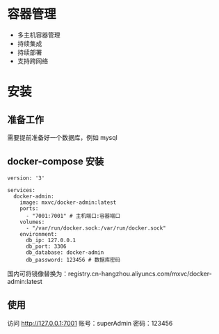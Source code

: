 # 容器管理
- 多主机容器管理
- 持续集成
- 持续部署
- 支持跨网络

# 安装

## 准备工作
需要提前准备好一个数据库，例如 mysql

## docker-compose 安装
```
version: '3'

services:
  docker-admin:
    image: mxvc/docker-admin:latest
    ports:
      - "7001:7001" # 主机端口:容器端口
    volumes:
      - "/var/run/docker.sock:/var/run/docker.sock" 
    environment:
      db_ip: 127.0.0.1 
      db_port: 3306
      db_database: docker-admin
      db_password: 123456 # 数据库密码
```

国内可将镜像替换为：registry.cn-hangzhou.aliyuncs.com/mxvc/docker-admin:latest

## 使用
访问 http://127.0.0.1:7001 账号：superAdmin 密码：123456
